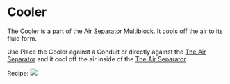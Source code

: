 Cooler
======

The Cooler is a part of the [Air Separator Multiblock](air_separator.md). It cools off the air to its fluid form.

Use
Place the Cooler against a Conduit or directly against the [The Air Separator](air_separator.md) and it cool off the air inside of the [The Air Separator](air_separator.md).

Recipe:
![](../../img/cooler.png)